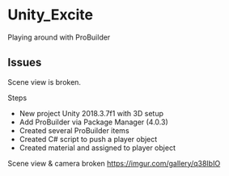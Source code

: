# Unity_Excite

Playing around with ProBuilder

## Issues

Scene view is broken.

Steps

* New project Unity 2018.3.7f1 with 3D setup
* Add ProBuilder via Package Manager (4.0.3)
* Created several ProBuilder items
* Created C# script to push a player object
* Created material and assigned to player object

Scene view & camera broken
https://imgur.com/gallery/q38IbIO
